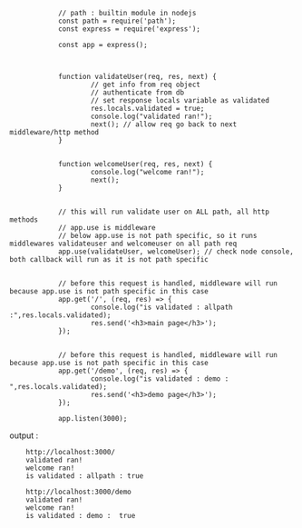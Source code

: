 
                // path : builtin module in nodejs
                const path = require('path');
                const express = require('express');

                const app = express();



                function validateUser(req, res, next) {
                        // get info from req object
                        // authenticate from db
                        // set response locals variable as validated
                        res.locals.validated = true;
                        console.log("validated ran!");
                        next(); // allow req go back to next middleware/http method
                }


                function welcomeUser(req, res, next) {
                        console.log("welcome ran!");
                        next();
                }


                // this will run validate user on ALL path, all http methods
                // app.use is middleware
                // below app.use is not path specific, so it runs middlewares validateuser and welcomeuser on all path req
                app.use(validateUser, welcomeUser); // check node console, both callback will run as it is not path specific


                // before this request is handled, middleware will run because app.use is not path specific in this case
                app.get('/', (req, res) => {
                        console.log("is validated : allpath :",res.locals.validated);
                        res.send('<h3>main page</h3>');
                });


                // before this request is handled, middleware will run because app.use is not path specific in this case
                app.get('/demo', (req, res) => {
                        console.log("is validated : demo : ",res.locals.validated);
                        res.send('<h3>demo page</h3>');
                });

                app.listen(3000);
        
        
output : 

        http://localhost:3000/
        validated ran!
        welcome ran!
        is validated : allpath : true

        http://localhost:3000/demo
        validated ran!
        welcome ran!
        is validated : demo :  true
